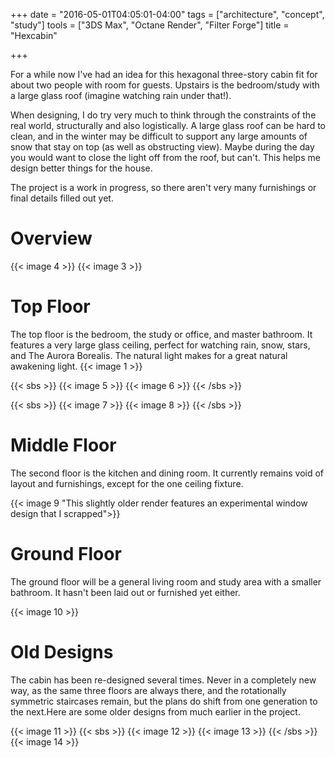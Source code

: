 +++
date = "2016-05-01T04:05:01-04:00"
tags = ["architecture", "concept", "study"]
tools = ["3DS Max", "Octane Render", "Filter Forge"]
title = "Hexcabin"

+++

For a while now I've had an idea for this hexagonal three-story cabin fit for about two people with room for guests. Upstairs is the bedroom/study with a large glass roof (imagine watching rain under that!).

When designing, I do try very much to think through the constraints of the real world, structurally and also logistically. A large glass roof can be hard to clean, and in the winter may be difficult to support any large amounts of snow that stay on top (as well as obstructing view). Maybe during the day you would want to close the light off from the roof, but can't. This helps me design better things for the house.

The project is a work in progress, so there aren't very many furnishings or final details filled out yet.

# Overview
{{< image 4 >}}
{{< image 3 >}}

# Top Floor
The top floor is the bedroom, the study or office, and master bathroom. It features a very large glass ceiling, perfect for watching rain, snow, stars, and The Aurora Borealis. The natural light makes for a great natural awakening light.
{{< image 1 >}}

{{< sbs >}}
  {{< image 5 >}}
  {{< image 6 >}}
{{< /sbs >}}

{{< sbs >}}
  {{< image 7 >}}
  {{< image 8 >}}
{{< /sbs >}}

# Middle Floor
The second floor is the kitchen and dining room. It currently remains void of layout and furnishings, except for the one ceiling fixture.

{{< image 9 "This slightly older render features an experimental window design that I scrapped">}}

# Ground Floor
The ground floor will be a general living room and study area with a smaller bathroom. It hasn't been laid out or furnished yet either.

{{< image 10 >}}

# Old Designs
The cabin has been re-designed several times. Never in a completely new way, as the same three floors are always there, and the rotationally symmetric staircases remain, but the plans do shift from one generation to the next.Here are some older designs from much earlier in the project.

{{< image 11 >}}
{{< sbs >}}
  {{< image 12 >}}
  {{< image 13 >}}
{{< /sbs >}}
{{< image 14 >}}
